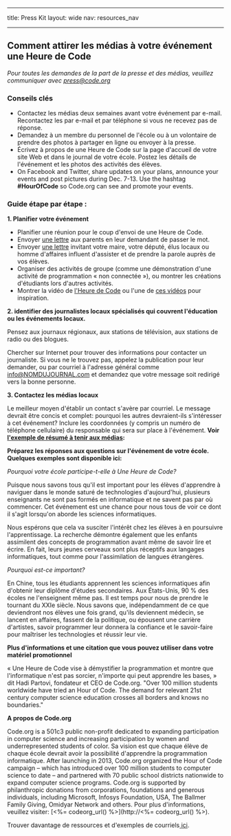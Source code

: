* * *

title: Press Kit layout: wide nav: resources_nav

* * *

## Comment attirer les médias à votre événement une Heure de Code

*Pour toutes les demandes de la part de la presse et des médias, veuillez communiquer avec <press@code.org>*

### Conseils clés

  * Contactez les médias deux semaines avant votre événement par e-mail. Recontactez les par e-mail et par téléphone si vous ne recevez pas de réponse.
  * Demandez à un membre du personnel de l'école ou à un volontaire de prendre des photos à partager en ligne ou envoyer à la presse.
  * Écrivez à propos de une Heure de Code sur la page d'accueil de votre site Web et dans le journal de votre école. Postez les détails de l'événement et les photos des activités des élèves.
  * On Facebook and Twitter, share updates on your plans, announce your events and post pictures during Dec. 7-13. Use the hashtag **#HourOfCode** so Code.org can see and promote your events.

### Guide étape par étape :

**1. Planifier votre événement**

  * Planifier une réunion pour le coup d'envoi de une Heure de Code.
  * Envoyer [une lettre](<%= hoc_uri('/resources/#sample-emails') %>) aux parents en leur demandant de passer le mot.
  * Envoyer [ une lettre](<%= hoc_uri('/resources/#sample-emails') %>) invitant votre maire, votre député, élus locaux ou homme d'affaires influent d'assister et de prendre la parole auprès de vos élèves.
  * Organiser des activités de groupe (comme une démonstration d'une activité de programmation « non connectée »), ou montrer les créations d'étudiants lors d'autres activités.
  * Montrer la vidéo de [l'Heure de Code](<%= hoc_uri('/') %>) ou l'une de [ces vidéos](<%= hoc_uri('/resources#videos') %>) pour inspiration.

**2. identifier des journalistes locaux spécialisés qui couvrent l'éducation ou les événements locaux.**

Pensez aux journaux régionaux, aux stations de télévision, aux stations de radio ou des blogues.

Chercher sur Internet pour trouver des informations pour contacter un journaliste. Si vous ne le trouvez pas, appelez la publication pour leur demander, ou par courriel à l'adresse général comme info@NOMDUJOURNAL.com et demandez que votre message soit redirigé vers la bonne personne.

**3. Contactez les médias locaux**

Le meilleur moyen d'établir un contact s'avère par courriel. Le message devrait être concis et complet: pourquoi les autres devraient-ils s'intéresser à cet événement? Inclure les coordonnées (y compris un numéro de téléphone cellulaire) du responsable qui sera sur place à l'événement. **Voir [l'exemple de résumé à tenir aux médias](<%= hoc_uri('/resources#sample-emails') %>):**

**Préparez les réponses aux questions sur l'événement de votre école. Quelques exemples sont disponible ici:**

*Pourquoi votre école participe-t-elle à Une Heure de Code?*

Puisque nous savons tous qu'il est important pour les élèves d'apprendre à naviguer dans le monde saturé de technologies d'aujourd'hui, plusieurs enseignants ne sont pas formés en informatique et ne savent pas par où commencer. Cet événement est une chance pour nous tous de voir ce dont il s'agit lorsqu'on aborde les sciences informatiques.

Nous espérons que cela va susciter l'intérêt chez les élèves à en poursuivre l'apprentissage. La recherche démontre également que les enfants assimilent des concepts de programmation avant même de savoir lire et écrire. En fait, leurs jeunes cerveaux sont plus réceptifs aux langages informatiques, tout comme pour l'assimilation de langues étrangères.

*Pourquoi est-ce important?*

En Chine, tous les étudiants apprennent les sciences informatiques afin d'obtenir leur diplôme d'études secondaires. Aux États-Unis, 90 % des écoles ne l'enseignent même pas. Il est temps pour nous de prendre le tournant du XXIe siècle. Nous savons que, indépendamment de ce que deviendront nos élèves une fois grand, qu'ils deviennent médecin, se lancent en affaires, fassent de la politique, ou épousent une carrière d'artistes, savoir programmer leur donnera la confiance et le savoir-faire pour maîtriser les technologies et réussir leur vie.

**Plus d'informations et une citation que vous pouvez utiliser dans votre matériel promotionnel**

« Une Heure de Code vise à démystifier la programmation et montre que l'informatique n'est pas sorcier, n'importe qui peut apprendre les bases, » dit Hadi Partovi, fondateur et CEO de Code.org. "Over 100 million students worldwide have tried an Hour of Code. The demand for relevant 21st century computer science education crosses all borders and knows no boundaries."

**A propos de Code.org**

Code.org is a 501c3 public non-profit dedicated to expanding participation in computer science and increasing participation by women and underrepresented students of color. Sa vision est que chaque élève de chaque école devrait avoir la possibilité d'apprendre la programmation informatique. After launching in 2013, Code.org organized the Hour of Code campaign – which has introduced over 100 million students to computer science to date – and partnered with 70 public school districts nationwide to expand computer science programs. Code.org is supported by philanthropic donations from corporations, foundations and generous individuals, including Microsoft, Infosys Foundation, USA, The Ballmer Family Giving, Omidyar Network and others. Pour plus d'informations, veuillez visiter: [<%= codeorg_url() %>](http://<%= codeorg_url() %>).

  
Trouver davantage de ressources et d'exemples de courriels[ ici](<%= hoc_uri('/resources') %>).
